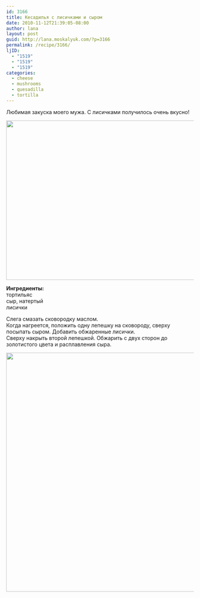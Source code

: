 ```yaml
---
id: 3166
title: Кесадилья с лисичками и сыром
date: 2010-11-12T21:39:05-08:00
author: lana
layout: post
guid: http://lana.moskalyuk.com/?p=3166
permalink: /recipe/3166/
ljID:
  - "1519"
  - "1519"
  - "1519"
categories:
  - cheese
  - mushrooms
  - quesadilla
  - tortilla
---
```

Любимая закуска моего мужа. С лисичками получилось очень вкусно!

<img loading="lazy" class="alignnone" title="quesadilla" src="http://farm5.static.flickr.com/4112/5171149614_9481543996_z.jpg" alt="" width="640" height="427" /> 

**Ингредиенты:**  
тортильяс  
сыр, натертый  
лисички

Слега смазать сковородку маслом.  
Когда нагреется, положить одну лепешку на сковороду, сверху посыпать сыром. Добавить обжаренные лисички.  
Сверху накрыть второй лепешкой. Обжарить с двух сторон до золотистого цвета и расплавления сыра.

<img loading="lazy" class="alignnone" title="quesadilla" src="http://farm5.static.flickr.com/4129/5171153240_426616c37c_z.jpg" alt="" width="563" height="640" />